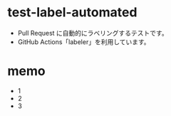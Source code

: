 # test-label-automated

* Pull Request に自動的にラベリングするテストです。
* GitHub Actions「labeler」を利用しています。

# memo
* 1
* 2
* 3
